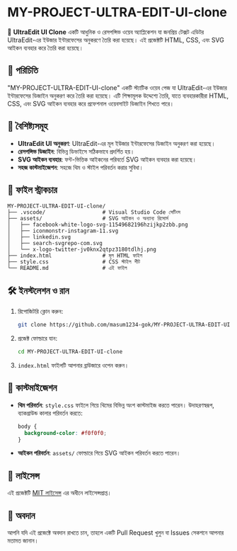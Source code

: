 # MY-PROJECT-ULTRA-EDIT-UI-clone

🎨 **UltraEdit UI Clone** একটি আধুনিক ও রেসপন্সিভ ওয়েব অ্যাপ্লিকেশন যা জনপ্রিয় টেক্সট এডিটর UltraEdit-এর ইউজার ইন্টারফেসের অনুকরণে তৈরি করা হয়েছে। এই প্রজেক্টটি HTML, CSS, এবং SVG আইকন ব্যবহার করে তৈরি করা হয়েছে।

## 📌 পরিচিতি

"MY-PROJECT-ULTRA-EDIT-UI-clone" একটি স্ট্যাটিক ওয়েব পেজ যা UltraEdit-এর ইউজার ইন্টারফেসের ডিজাইন অনুকরণ করে তৈরি করা হয়েছে। এটি শিক্ষামূলক উদ্দেশ্যে তৈরি, যাতে ব্যবহারকারীরা HTML, CSS, এবং SVG আইকন ব্যবহার করে প্রফেশনাল ওয়েবসাইট ডিজাইন শিখতে পারে।

## 🚀 বৈশিষ্ট্যসমূহ

- **UltraEdit UI অনুকরণ**: UltraEdit-এর মূল ইউজার ইন্টারফেসের ডিজাইন অনুকরণ করা হয়েছে।
- **রেসপন্সিভ ডিজাইন**: বিভিন্ন ডিভাইসে সঠিকভাবে প্রদর্শিত হয়।
- **SVG আইকন ব্যবহার**: ফন্ট-ভিত্তিক আইকনের পরিবর্তে SVG আইকন ব্যবহার করা হয়েছে।
- **সহজ কাস্টমাইজেশন**: সহজে থিম ও স্টাইল পরিবর্তন করার সুবিধা।

## 📂 ফাইল স্ট্রাকচার

```
MY-PROJECT-ULTRA-EDIT-UI-clone/
├── .vscode/                  # Visual Studio Code সেটিংস
├── assets/                   # SVG আইকন ও অন্যান্য রিসোর্স
│   ├── facebook-white-logo-svg-11549682196hzijkp2zbb.png
│   ├── iconmonstr-instagram-11.svg
│   ├── linkedin.svg
│   ├── search-svgrepo-com.svg
│   └── x-logo-twitter-jv0knx2qtpz3180tdlhj.png
├── index.html                # মূল HTML ফাইল
├── style.css                 # CSS স্টাইল শীট
└── README.md                 # এই ফাইল
```

## 🛠️ ইনস্টলেশন ও রান

1. রিপোজিটরি ক্লোন করুন:

   ```bash
   git clone https://github.com/masum1234-gok/MY-PROJECT-ULTRA-EDIT-UI-clone.git
   ```

2. প্রজেক্ট ফোল্ডারে যান:

   ```bash
   cd MY-PROJECT-ULTRA-EDIT-UI-clone
   ```

3. `index.html` ফাইলটি আপনার ব্রাউজারে ওপেন করুন।

## 🎨 কাস্টমাইজেশন

- **থিম পরিবর্তন**: `style.css` ফাইলে গিয়ে থিমের বিভিন্ন অংশ কাস্টমাইজ করতে পারেন। উদাহরণস্বরূপ, ব্যাকগ্রাউন্ড কালার পরিবর্তন করতে:

  ```css
  body {
    background-color: #f0f0f0;
  }
  ```

- **আইকন পরিবর্তন**: `assets/` ফোল্ডারে গিয়ে SVG আইকন পরিবর্তন করতে পারেন।

## 📄 লাইসেন্স

এই প্রজেক্টটি [MIT লাইসেন্স](https://opensource.org/licenses/MIT) এর অধীনে লাইসেন্সপ্রাপ্ত।

## 📢 অবদান

আপনি যদি এই প্রজেক্টে অবদান রাখতে চান, তাহলে একটি Pull Request খুলুন বা Issues সেকশনে আপনার মতামত জানান।
